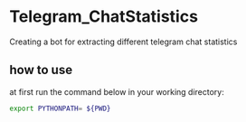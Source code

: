 # Telegram_ChatStatistics
Creating a bot for extracting different telegram chat statistics

## how to use
at first run the command below in your working directory:
```bash
export PYTHONPATH= ${PWD}
```

